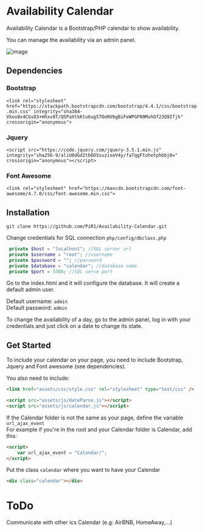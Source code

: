# Availability Calendar

Availability Calendar is a Bootstrap/PHP calendar to show availability.

You can manage the availability via an admin panel.

![image](https://pir-d.com/assets/img/Calendar.png)

## Dependencies
### Bootstrap
`<link rel="stylesheet" href="https://stackpath.bootstrapcdn.com/bootstrap/4.4.1/css/bootstrap.min.css" integrity="sha384-Vkoo8x4CGsO3+Hhxv8T/Q5PaXtkKtu6ug5TOeNV6gBiFeWPGFN9MuhOf23Q9Ifjh" crossorigin="anonymous">`

### Jquery
`<script src="https://code.jquery.com/jquery-3.5.1.min.js"
         integrity="sha256-9/aliU8dGd2tb6OSsuzixeV4y/faTqgFtohetphbbj0="
         crossorigin="anonymous"></script>`
         
### Font Awesome
`<link rel="stylesheet" href="https://maxcdn.bootstrapcdn.com/font-awesome/4.7.0/css/font-awesome.min.css">`

## Installation
`git clone https://github.com/PiR1/Availability-Calendar.git`

Change credentials for SQL connection `php/config/dbclass.php`
```PHP
 private $host = "localhost"; //SQL server url
 private $username = "root"; //username
 private $password = ""; //password
 private $database = "calendar"; //database name
 private $port = 3308; //SQL serve port
```

Go to the index.html and it will configure the database.
It will create a default admin user.

Default username: `admin`  
Default password: `admin` 

To change the availability of a day, go to the admin panel, log in with your credentials and just click on a date to change its state.


## Get Started
To include your calendar on your page, you need to include Bootstrap, Jquery and Font awesome (see dependencies).

You also need to include:  
```html
<link href="assets/css/style.css" rel="stylesheet" type="text/css" />
```
```html
<script src="assets/js/dateParse.js"></script>
<script src="assets/js/calendar.js"></script>
```

If the Calendar folder is not the same as your page, define the variable `url_ajax_event`  
For example if you're in the root and your Calendar folder is Calendar, add this:
```html
<script>
    var url_ajax_event = "Calendar/";
</script>
```

Put the class `calendar` where you want to have your Calendar
```html
<div class="calendar"></div>
```

# ToDo
Communicate with other ics Calendar (e.g: AirBNB, HomeAway,...)

